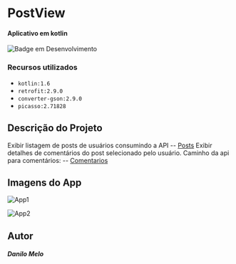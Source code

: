# PostView
#### Aplicativo em kotlin

![Badge em Desenvolvimento](http://img.shields.io/static/v1?label=STATUS&message=EM%20DESENVOLVIMENTO&color=GREEN&style=for-the-badge)

### Recursos utilizados

- ``kotlin:1.6``
- ``retrofit:2.9.0``
- ``converter-gson:2.9.0``
- ``picasso:2.71828``

## Descrição do Projeto

Exibir listagem de posts de usuários consumindo a API -- [Posts](https://jsonplaceholder.typicode.com/posts)
Exibir detalhes de comentários do post selecionado pelo usuário.
Caminho da api para comentários: -- [Comentarios](https://jsonplaceholder.typicode.com/posts/{post_id}/comments)

## Imagens do App

![App1](https://user-images.githubusercontent.com/54605570/169706578-88b470f9-cfc4-4361-8f90-c3daa37c740d.jpeg)

![App2](https://user-images.githubusercontent.com/54605570/169706599-945905f7-705f-45f6-9940-fae3716572f7.jpeg)


## Autor

##### Danilo Melo
